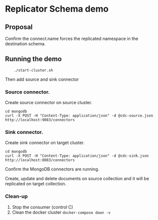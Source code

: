 # Replicator Schema demo

## Proposal

Confirm the connect.name forces the replicated namespace in the destination schema.

## Running the demo

```shell
    ./start-cluster.sh
```

Then add source and sink connector

### Source connector.

Create source connector on source cluster.

```shell
cd mongodb
curl -X POST -H "Content-Type: application/json" -d @cdc-source.json http://localhost:9083/connectors 
```

### Sink connector.

Create sink connector on target cluster.

```shell
cd mongodb
curl -X POST -H "Content-Type: application/json" -d @cdc-sink.json http://localhost:8083/connectors 
```

Confirm the MongoDB connectors are running.

Create, update and delete documents on source collection and it will be replicated on target collection.

### Clean-up

1. Stop the consumer (control C)
2. Clean the docker cluster `docker-compose down -v`



